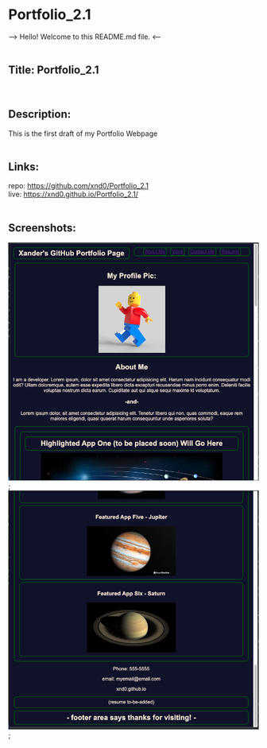# Portfolio_2.1

--> Hello! Welcome to this README.md file. <-- <br><br>

## Title: Portfolio_2.1
<br>

## Description:
This is the first draft of my Portfolio Webpage <br><br>

## Links: <br>
repo: https://github.com/xnd0/Portfolio_2.1
<br>
live: https://xnd0.github.io/Portfolio_2.1/
<br><br>

## Screenshots:
![Top of the page](./assets/Portfolio2.1_screenshot1.png);
![Bottom of page](./assets/Portfolio2.1_screenshot2.png);
